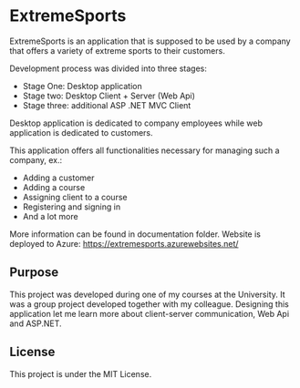 # ExtremeSports

ExtremeSports is an application that is supposed to be used by a company that offers a variety of extreme sports to their customers.  
  
Development process was divided into three stages:
- Stage One: Desktop application
- Stage two: Desktop Client + Server (Web Api)
- Stage three: additional ASP .NET MVC Client  
  
Desktop application is dedicated to company employees while web application is dedicated to customers.

This application offers all functionalities necessary for managing such a company, ex.:
- Adding a customer
- Adding a course
- Assigning client to a course
- Registering and signing in
- And a lot more

More information can be found in documentation folder.
Website is deployed to Azure: https://extremesports.azurewebsites.net/

## Purpose

This project was developed during one of my courses at the University. It was a group project developed together with my colleague.
Designing this application let me learn more about client-server communication, Web Api and ASP.NET.

## License

This project is under the MIT License.
